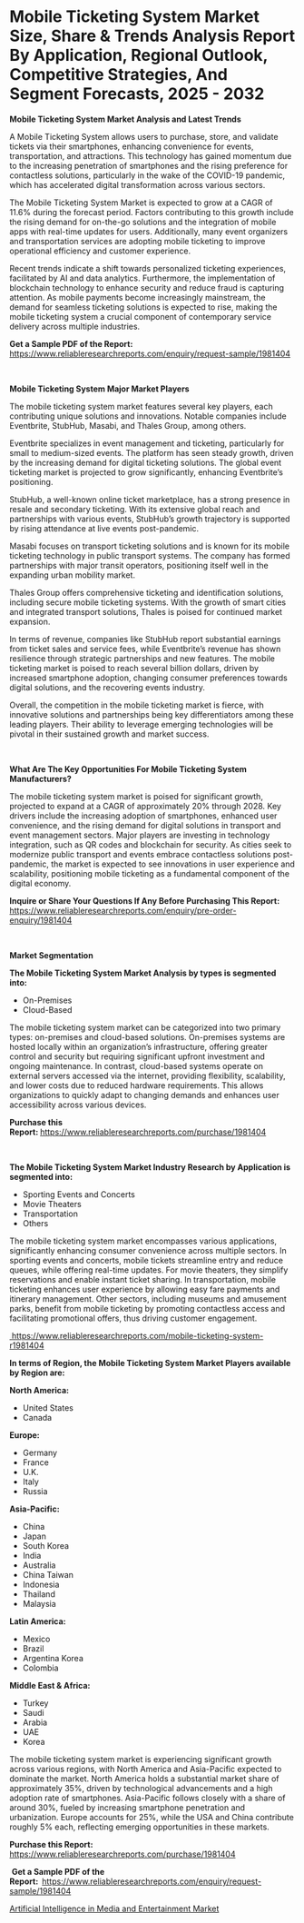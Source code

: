 <p><h1>Mobile Ticketing System Market Size, Share & Trends Analysis Report By Application, Regional Outlook, Competitive Strategies, And Segment Forecasts, 2025 - 2032</h1></p><p><strong>Mobile Ticketing System Market Analysis and Latest Trends</strong></p>
<p><p>A Mobile Ticketing System allows users to purchase, store, and validate tickets via their smartphones, enhancing convenience for events, transportation, and attractions. This technology has gained momentum due to the increasing penetration of smartphones and the rising preference for contactless solutions, particularly in the wake of the COVID-19 pandemic, which has accelerated digital transformation across various sectors.</p><p>The Mobile Ticketing System Market is expected to grow at a CAGR of 11.6% during the forecast period. Factors contributing to this growth include the rising demand for on-the-go solutions and the integration of mobile apps with real-time updates for users. Additionally, many event organizers and transportation services are adopting mobile ticketing to improve operational efficiency and customer experience.</p><p>Recent trends indicate a shift towards personalized ticketing experiences, facilitated by AI and data analytics. Furthermore, the implementation of blockchain technology to enhance security and reduce fraud is capturing attention. As mobile payments become increasingly mainstream, the demand for seamless ticketing solutions is expected to rise, making the mobile ticketing system a crucial component of contemporary service delivery across multiple industries.</p></p>
<p><strong>Get a Sample PDF of the Report:&nbsp;</strong> <a href="https://www.reliableresearchreports.com/enquiry/request-sample/1981404?utm_campaign=3063&utm_medium=2&utm_source=Github&utm_content=ia&utm_term=10032025&utm_id=mobile-ticketing-system">https://www.reliableresearchreports.com/enquiry/request-sample/1981404</a></p>
<p>&nbsp;</p>
<p><strong>Mobile Ticketing System Major Market Players</strong></p>
<p><p>The mobile ticketing system market features several key players, each contributing unique solutions and innovations. Notable companies include Eventbrite, StubHub, Masabi, and Thales Group, among others.</p><p>Eventbrite specializes in event management and ticketing, particularly for small to medium-sized events. The platform has seen steady growth, driven by the increasing demand for digital ticketing solutions. The global event ticketing market is projected to grow significantly, enhancing Eventbrite’s positioning.</p><p>StubHub, a well-known online ticket marketplace, has a strong presence in resale and secondary ticketing. With its extensive global reach and partnerships with various events, StubHub’s growth trajectory is supported by rising attendance at live events post-pandemic.</p><p>Masabi focuses on transport ticketing solutions and is known for its mobile ticketing technology in public transport systems. The company has formed partnerships with major transit operators, positioning itself well in the expanding urban mobility market.</p><p>Thales Group offers comprehensive ticketing and identification solutions, including secure mobile ticketing systems. With the growth of smart cities and integrated transport solutions, Thales is poised for continued market expansion.</p><p>In terms of revenue, companies like StubHub report substantial earnings from ticket sales and service fees, while Eventbrite’s revenue has shown resilience through strategic partnerships and new features. The mobile ticketing market is poised to reach several billion dollars, driven by increased smartphone adoption, changing consumer preferences towards digital solutions, and the recovering events industry.</p><p>Overall, the competition in the mobile ticketing market is fierce, with innovative solutions and partnerships being key differentiators among these leading players. Their ability to leverage emerging technologies will be pivotal in their sustained growth and market success.</p></p>
<p>&nbsp;</p>
<p><strong>What Are The Key Opportunities For Mobile Ticketing System Manufacturers?</strong></p>
<p><p>The mobile ticketing system market is poised for significant growth, projected to expand at a CAGR of approximately 20% through 2028. Key drivers include the increasing adoption of smartphones, enhanced user convenience, and the rising demand for digital solutions in transport and event management sectors. Major players are investing in technology integration, such as QR codes and blockchain for security. As cities seek to modernize public transport and events embrace contactless solutions post-pandemic, the market is expected to see innovations in user experience and scalability, positioning mobile ticketing as a fundamental component of the digital economy.</p></p>
<p><strong>Inquire or Share Your Questions If Any Before Purchasing This Report:</strong> <a href="https://www.reliableresearchreports.com/enquiry/pre-order-enquiry/1981404?utm_campaign=3063&utm_medium=2&utm_source=Github&utm_content=ia&utm_term=10032025&utm_id=mobile-ticketing-system">https://www.reliableresearchreports.com/enquiry/pre-order-enquiry/1981404</a></p>
<p>&nbsp;</p>
<p><strong>Market Segmentation</strong></p>
<p><strong>The Mobile Ticketing System Market Analysis by types is segmented into:</strong></p>
<p><ul><li>On-Premises</li><li>Cloud-Based</li></ul></p>
<p><p>The mobile ticketing system market can be categorized into two primary types: on-premises and cloud-based solutions. On-premises systems are hosted locally within an organization’s infrastructure, offering greater control and security but requiring significant upfront investment and ongoing maintenance. In contrast, cloud-based systems operate on external servers accessed via the internet, providing flexibility, scalability, and lower costs due to reduced hardware requirements. This allows organizations to quickly adapt to changing demands and enhances user accessibility across various devices.</p></p>
<p><strong>Purchase this Report:&nbsp;</strong><a href="https://www.reliableresearchreports.com/purchase/1981404?utm_campaign=3063&utm_medium=2&utm_source=Github&utm_content=ia&utm_term=10032025&utm_id=mobile-ticketing-system">https://www.reliableresearchreports.com/purchase/1981404</a></p>
<p>&nbsp;</p>
<p><strong>The Mobile Ticketing System Market Industry Research by Application is segmented into:</strong></p>
<p><ul><li>Sporting Events and Concerts</li><li>Movie Theaters</li><li>Transportation</li><li>Others</li></ul></p>
<p><p>The mobile ticketing system market encompasses various applications, significantly enhancing consumer convenience across multiple sectors. In sporting events and concerts, mobile tickets streamline entry and reduce queues, while offering real-time updates. For movie theaters, they simplify reservations and enable instant ticket sharing. In transportation, mobile ticketing enhances user experience by allowing easy fare payments and itinerary management. Other sectors, including museums and amusement parks, benefit from mobile ticketing by promoting contactless access and facilitating promotional offers, thus driving customer engagement.</p></p>
<p><a href="https://www.reliableresearchreports.com/mobile-ticketing-system-r1981404?utm_campaign=3063&utm_medium=2&utm_source=Github&utm_content=ia&utm_term=10032025&utm_id=mobile-ticketing-system">&nbsp;https://www.reliableresearchreports.com/mobile-ticketing-system-r1981404</a></p>
<p><strong>In terms of Region, the Mobile Ticketing System Market Players available by Region are:</strong></p>
<p>
    <p> <strong> North America: </strong>
        <ul>
            <li>United States</li>
            <li>Canada</li>
        </ul>
        </p> 
    <p> <strong> Europe: </strong>
        <ul>
            <li>Germany</li>
            <li>France</li>
            <li>U.K.</li>
            <li>Italy</li>
            <li>Russia</li>
        </ul>
        </p> 
    <p> <strong> Asia-Pacific: </strong>
        <ul>
            <li>China</li>
            <li>Japan</li>
            <li>South Korea</li>
            <li>India</li>
            <li>Australia</li>
            <li>China Taiwan</li>
            <li>Indonesia</li>
            <li>Thailand</li>
            <li>Malaysia</li>
        </ul>
        </p> 
    <p> <strong> Latin America: </strong>
        <ul>
            <li>Mexico</li>
            <li>Brazil</li>
            <li>Argentina Korea</li>
            <li>Colombia</li>
        </ul>
        </p> 
    <p> <strong> Middle East & Africa: </strong>
        <ul>
            <li>Turkey</li>
            <li>Saudi</li>
            <li>Arabia</li>
            <li>UAE</li>
            <li>Korea</li>
        </ul>
    </p>
    </p>
<p><p>The mobile ticketing system market is experiencing significant growth across various regions, with North America and Asia-Pacific expected to dominate the market. North America holds a substantial market share of approximately 35%, driven by technological advancements and a high adoption rate of smartphones. Asia-Pacific follows closely with a share of around 30%, fueled by increasing smartphone penetration and urbanization. Europe accounts for 25%, while the USA and China contribute roughly 5% each, reflecting emerging opportunities in these markets.</p></p>
<p><strong>Purchase this Report: </strong><a href="https://www.reliableresearchreports.com/purchase/1981404?utm_campaign=3063&utm_medium=2&utm_source=Github&utm_content=ia&utm_term=10032025&utm_id=mobile-ticketing-system">https://www.reliableresearchreports.com/purchase/1981404</a></p>
<p>&nbsp;<strong>Get a Sample PDF of the Report:&nbsp;&nbsp;</strong><a href="https://www.reliableresearchreports.com/enquiry/request-sample/1981404?utm_campaign=3063&utm_medium=2&utm_source=Github&utm_content=ia&utm_term=10032025&utm_id=mobile-ticketing-system">https://www.reliableresearchreports.com/enquiry/request-sample/1981404</a></p>
<p><strong></strong></p>
<p><p><a href="https://github.com/jhamygunler/Market-Research-Report-List-1/blob/main/artificial-intelligence-in-media-and-entertainment-market.md?utm_campaign=3063&utm_medium=2&utm_source=Github&utm_content=ia&utm_term=10032025&utm_id=mobile-ticketing-system">Artificial Intelligence in Media and Entertainment Market</a></p></p>